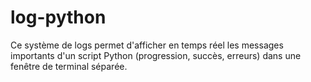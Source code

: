 # log-python
Ce système de logs permet d'afficher en temps réel les messages importants d'un script Python (progression, succès, erreurs) dans une fenêtre de terminal séparée.
